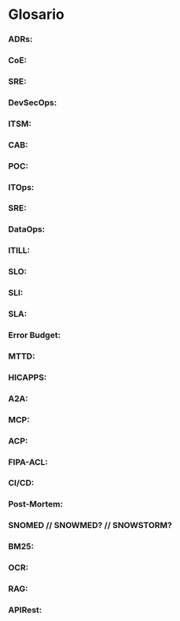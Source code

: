 # Glosario

### ADRs:
### CoE:
### SRE:
### DevSecOps:
### ITSM:
### CAB:
### POC:
### ITOps:
### SRE:
### DataOps:
### ITILL:
### SLO:
### SLI:
### SLA:
### Error Budget:
### MTTD:
### HICAPPS:
### A2A:
### MCP:
### ACP:
### FIPA-ACL:
### CI/CD:
### Post-Mortem:
### SNOMED // SNOWMED? // SNOWSTORM?
### BM25:
### OCR:
### RAG:
### APIRest:
